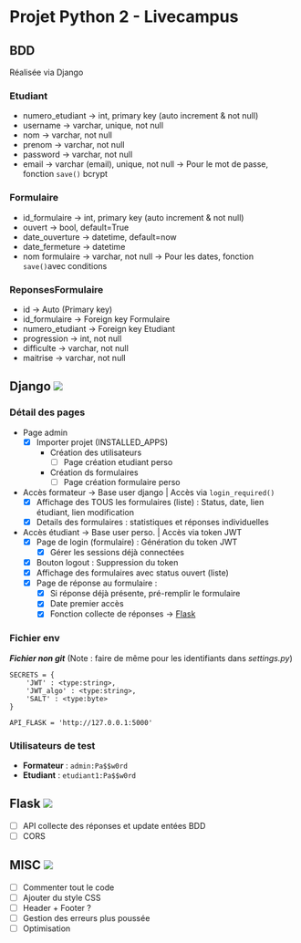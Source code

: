 # Projet Python 2 - Livecampus 

## BDD
Réalisée via Django

### Etudiant
- numero_etudiant -> int, primary key (auto increment & not null)
- username -> varchar, unique, not null
- nom -> varchar, not null
- prenom -> varchar, not null
- password -> varchar, not null
- email -> varchar (email), unique, not null
-> Pour le mot de passe, fonction `save()` bcrypt

### Formulaire
- id_formulaire -> int, primary key (auto increment & not null)
- ouvert -> bool, default=True
- date_ouverture -> datetime, default=now
- date_fermeture -> datetime
- nom formulaire -> varchar, not null
-> Pour les dates, fonction `save()`avec conditions

### ReponsesFormulaire
- id -> Auto (Primary key)
- id_formulaire -> Foreign key Formulaire
- numero_etudiant -> Foreign key Etudiant
- progression -> int, not null
- difficulte -> varchar, not null
- maitrise -> varchar, not null

## Django ![](https://geps.dev/progress/95)

### Détail des pages
- Page admin
    - [X] Importer projet (INSTALLED_APPS)
        - Création des utilisateurs
            - [ ] Page création etudiant perso
        - Création ds formulaires
            - [ ] Page création formulaire perso
- Accès formateur -> Base user django | Accès via `login_required()`
    - [X] Affichage des TOUS les formulaires (liste) : Status, date, lien étudiant, lien modification
    - [X] Details des formulaires : statistiques et réponses individuelles
- Accès étudiant -> Base user perso. | Accès via token JWT
    - [X] Page de login (formulaire) : Génération du token JWT
        - [X] Gérer les sessions déjà connectées
    - [X] Bouton logout : Suppression du token
    - [X] Affichage des formulaires avec status ouvert (liste)
    - [X] Page de réponse au formulaire : 
        - [X] Si réponse déjà présente, pré-remplir le formulaire
        - [X] Date premier accès
        - [X] Fonction collecte de réponses -> [Flask](#flask)

### Fichier **env**
***Fichier non git*** (Note : faire de même pour les identifiants dans *settings.py*)
```
SECRETS = {
    'JWT' : <type:string>,         
    'JWT_algo' : <type:string>,    
    'SALT' : <type:byte>            
}

API_FLASK = 'http://127.0.0.1:5000'
```

### Utilisateurs de test
- **Formateur** : `admin:Pa$$w0rd`
- **Etudiant** : `etudiant1:Pa$$w0rd`

## Flask ![](https://geps.dev/progress/0)

- [ ] API collecte des réponses et update entées BDD 
- [ ] CORS

## MISC ![](https://geps.dev/progress/20)
- [ ] Commenter tout le code 
- [ ] Ajouter du style CSS
- [ ] Header + Footer ?
- [ ] Gestion des erreurs plus poussée
- [ ] Optimisation